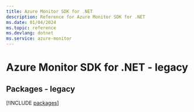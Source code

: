 ```yaml
---
title: Azure Monitor SDK for .NET
description: Reference for Azure Monitor SDK for .NET
ms.date: 01/04/2024
ms.topic: reference
ms.devlang: dotnet
ms.service: azure-monitor
---
```

# Azure Monitor SDK for .NET - legacy
## Packages - legacy
[!INCLUDE [packages](monitor-index.md)]